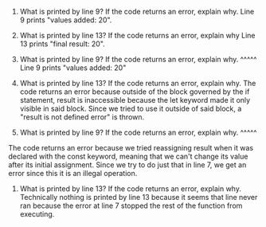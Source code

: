 1. What is printed by line 9? If the code returns an error, explain why.
Line 9 prints "values added:  20".

2. What is printed by line 13? If the code returns an error, explain why
Line 13 prints "final result:  20".

3. What is printed by line 9? If the code returns an error, explain why. ^^^^^
Line 9 prints "values added:  20"

4. What is printed by line 13? If the code returns an error, explain why. 
The code returns an error because outside of the block governed by the if statement, result is inaccessible because the let keyword made it only visible in said block. Since we tried to use it outside of said block, a "result is not defined error" is thrown.

5. What is printed by line 9? If the code returns an error, explain why. ^^^^^

The code returns an error because we tried reassigning result when it was declared with the const keyword, meaning that we can't change its value after its initial assignment. Since we try to do just that in line 7, we get an error since this it is an illegal operation.

1. What is printed by line 13? If the code returns an error, explain why. 
Technically nothing is printed by line 13 because it seems that line never ran because the error at line 7 stopped the rest of the function from executing.